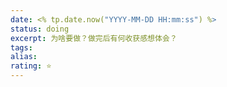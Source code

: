 ```yaml
---
date: <% tp.date.now("YYYY-MM-DD HH:mm:ss") %>
status: doing
excerpt: 为啥要做？做完后有何收获感想体会？
tags: 
alias: 
rating: ⭐
---
```

